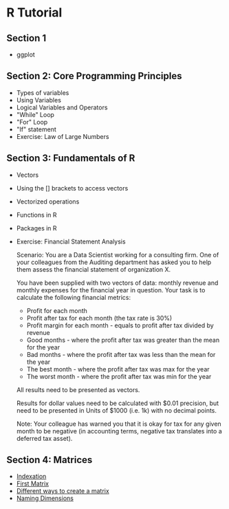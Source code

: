 # R Tutorial

## Section 1
* ggplot

## Section 2: Core Programming Principles
* Types of variables
* Using Variables
* Logical Variables and Operators
* "While" Loop
* "For" Loop
* "If" statement
* Exercise: Law of Large Numbers

## Section 3: Fundamentals of R
* Vectors
* Using the [] brackets to access vectors
* Vectorized operations
* Functions in R
* Packages in R
* Exercise: Financial Statement Analysis

  Scenario: You are a Data Scientist working for a consulting firm. One of your colleagues from the Auditing department has asked you to help them assess the financial statement of organization X.

  You have been supplied with two vectors of data: monthly revenue and monthly expenses for the financial year in question. Your task is to calculate the following financial metrics:
  - Profit for each month
  - Profit after tax for each month (the tax rate is 30%)
  - Profit margin for each month - equals to profit after tax divided by revenue
  - Good months - where the profit after tax was greater than the mean for the year
  - Bad months - where the profit after tax was less than the mean for the year
  - The best month - where the profit after tax was max for the year
  - The worst month - where the profit after tax was min for the year

  All results need to be presented as vectors.

  Results for dollar values need to be calculated with $0.01 precision, but need to be presented in Units of $1000 (i.e. 1k) with no decimal points.

  Note: Your colleague has warned you that it is okay for tax for any given month to be negative (in accounting terms, negative tax translates into a deferred tax asset).

## Section 4: Matrices
* [Indexation](section_4/indexation.R)
* [First Matrix](section_4/first_matrix.R)
* [Different ways to create a matrix](section_4/different_ways_to_create_a_matrix.R)
* [Naming Dimensions](section_4/naming%20dimensions.R)
